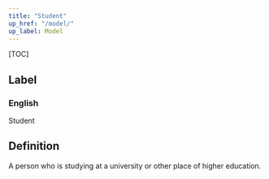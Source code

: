 ```yaml
---
title: "Student"
up_href: "/model/"
up_label: Model
---
```


[TOC]

## Label

### English
Student


## Definition
A person who is studying at a university or other place of higher education. 


    
